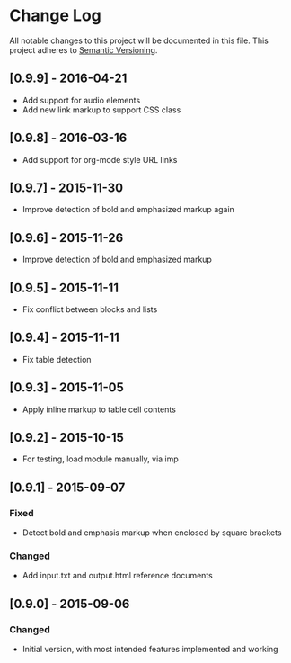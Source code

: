 # Change Log
All notable changes to this project will be documented in this file.
This project adheres to [Semantic Versioning](http://semver.org/).

## [0.9.9] - 2016-04-21
- Add support for audio elements
- Add new link markup to support CSS class

## [0.9.8] - 2016-03-16
- Add support for org-mode style URL links

## [0.9.7] - 2015-11-30
- Improve detection of bold and emphasized markup again

## [0.9.6] - 2015-11-26
- Improve detection of bold and emphasized markup

## [0.9.5] - 2015-11-11
- Fix conflict between blocks and lists

## [0.9.4] - 2015-11-11
- Fix table detection

## [0.9.3] - 2015-11-05
- Apply inline markup to table cell contents

## [0.9.2] - 2015-10-15
- For testing, load module manually, via imp

## [0.9.1] - 2015-09-07
### Fixed
- Detect bold and emphasis markup when enclosed by square brackets

### Changed
- Add input.txt and output.html reference documents


## [0.9.0] - 2015-09-06
### Changed
- Initial version, with most intended features implemented and working

